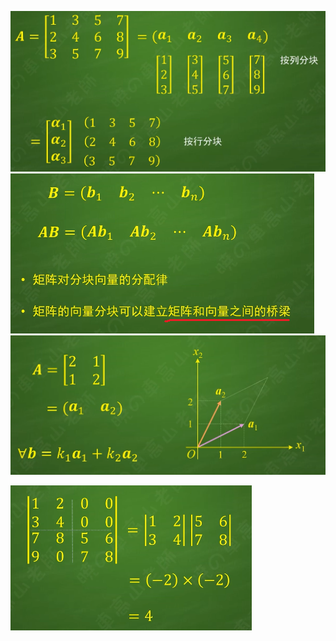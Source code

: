 ![](../photo/Pasted%20image%2020240618113814.png)
![](../photo/Pasted%20image%2020240618114011.png)
![](../photo/Pasted%20image%2020240618114048.png)

![](../photo/Pasted%20image%2020240618113728.png)
